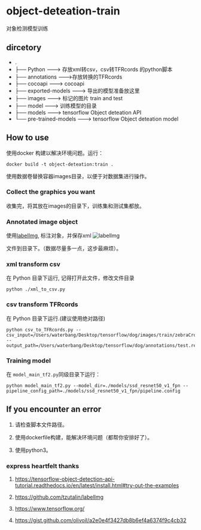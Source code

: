 # object-deteation-train
对象检测模型训练

## dircetory
-   .
-   ├── Python ---> 存放xml转csv，csv转TFRcords 的python脚本
-   ├── annotations --->存放转换的TFRcords
-   ├── cocoapi ---> cocoapi
-   ├── exported-models ---> 导出的模型准备放这里
-   ├── images ---> 标记的图片 train and test
-   ├── model ---> 训练模型的目录
-   ├── models ---> tensorflow Object deteation API
-   └── pre-trained-models ---> tensorflow Object deteation model

## How to use
使用docker 构建以解决环境问题。运行：
```
docker build -t object-deteation:train .
```
使用数据卷替换容器images目录，以便于对数据集进行操作。

### Collect the graphics you want
收集完，将其放在images的目录下，训练集和测试集都放。

### Annotated image object
使用[labelImg](https://github.com/tzutalin/labelImg), 标注对象，并保存xml
![labelImg]()

文件到目录下。（数据尽量多一点，这步最麻烦）。

### xml transform csv

在 Python 目录下运行, 记得打开此文件，修改文件目录
``` shell
python ./xml_to_csv.py 
```

### csv transform TFRcords
在 Python 目录下运行.(建议使用绝对路径)

``` shell
python csv_to_TFRcords.py --csv_input=/Users/waterbang/Desktop/tensorflow/dog/images/train/zebraCrossing/train_zebraCrossing.csv   --output_path=/Users/waterbang/Desktop/tensorflow/dog/annotations/test.record
```

### Training model
在 `model_main_tf2.py`同级目录下运行：

```
python model_main_tf2.py --model_dir=./models/ssd_resnet50_v1_fpn --pipeline_config_path=./models/ssd_resnet50_v1_fpn/pipeline.config

```

## If you encounter an error
1.  请检查脚本文件路径。

2.  使用dockerfile构建，能解决环境问题（都帮你安排好了）。

3.  使用python3。


### express heartfelt thanks

1.  https://tensorflow-object-detection-api-tutorial.readthedocs.io/en/latest/install.html#try-out-the-examples

2.  https://github.com/tzutalin/labelImg

3.  https://www.tensorflow.org/

4.  https://gist.github.com/olivoil/a2e0e4f3427db8b6ef4a6374f9c4cb32